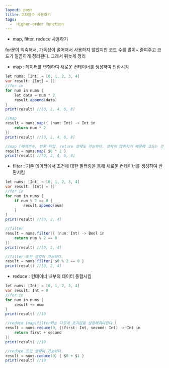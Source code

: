 ```yaml
---
layout: post
title: 고차함수 사용하기
tags:
  -  Higher-order function
---
```


- map, filter, reduce 사용하기

for문이 익숙해서, 가독성이 떨어져서 사용하지 않았지만 코드 수를 많이~ 줄여주고 코드가 깔끔하게 정리된다.
그래서 뒤늦게 정리

- map : 데이터를 변형하여 새로운 컨테이너를 생성하여 반환시킴

```java
let nums: [Int] = [0, 1, 2, 3, 4]
var result: [Int] = []
//for in
for num in nums {
    let data = num * 2
    result.append(data)
}
print(result) //[0, 2, 4, 6, 8]

//map
result = nums.map({ (num: Int) -> Int in
    return num * 2
})
print(result) //[0, 2, 4, 6, 8]

//map (매개변수, 반환 타입, return 생략도 가능하다. 생략이 많아지기 때문에 코드는 간결해지지만 가독성이 떨어진다.)
result = nums.map{ $0 * 2 }
print(result) //[0, 2, 4, 6, 8]
```

- filter : 기존 데이터에서 조건에 대한 필터링을 통해 새로운 컨테이너를 생성하여 반환시킴

```java
let nums: [Int] = [0, 1, 2, 3, 4]
var result: [Int] = []
//for in
for num in nums {
    if num % 2 == 0 {
        result.append(num)
    }
}
print(result) //[0, 2, 4]

//filter
result = nums.filter({ (num: Int) -> Bool in
    return num % 2 == 0
})
print(result) //[0, 2, 4]

//filter 또한 생략이 가능하다.
result = nums.filter{ $0 % 2 == 0 }
print(result) //[0, 2, 4]
```

- reduce : 컨테이너 내부의 데이터 통합시킴

```java
let nums: [Int] = [0, 1, 2, 3, 4]
var result: Int = 0
//for in
for num in nums {
    result += num
}
print(result) //10

//reduce (map,filter와는 다르게 초기값을 설정해줘야한다.)
result = nums.reduce(0, {(first: Int, second: Int) -> Int in
    return first + second
})
print(result) //10

//reduce 또한 생략이 가능하다.
result = nums.reduce(0) { $0 + $1 }
print(result) //10
```









